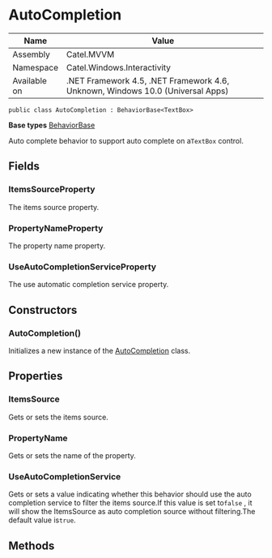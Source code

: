 

# AutoCompletion

Name|Value
---|---
Assembly|Catel.MVVM
Namespace|Catel.Windows.Interactivity
Available on|.NET Framework 4.5, .NET Framework 4.6, Unknown, Windows 10.0 (Universal Apps)

```
public class AutoCompletion : BehaviorBase<TextBox>
```

**Base types**
[BehaviorBase]()


Auto complete behavior to support auto complete on a`TextBox` control.



## Fields

### ItemsSourceProperty

The items source property.



### PropertyNameProperty

The property name property.



### UseAutoCompletionServiceProperty

The use automatic completion service property.



## Constructors

### AutoCompletion()

Initializes a new instance of the [AutoCompletion](#) class.



## Properties

### ItemsSource

Gets or sets the items source.



### PropertyName

Gets or sets the name of the property.



### UseAutoCompletionService

Gets or sets a value indicating whether this behavior should use the auto completion service to filter the items source.If this value is set to`false` , it will show the ItemsSource as auto completion source without filtering.The default value is`true`.



## Methods

